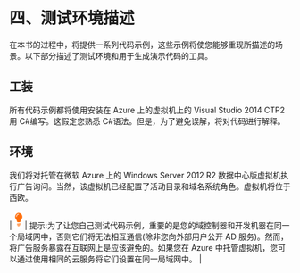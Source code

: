 # 四、测试环境描述

在本书的过程中，将提供一系列代码示例，这些示例将使您能够重现所描述的场景。以下部分描述了测试环境和用于生成演示代码的工具。

## 工装

所有代码示例都将使用安装在 Azure 上的虚拟机上的 Visual Studio 2014 CTP2 用 C#编写。这假定您熟悉 C#语法。但是，为了避免误解，将对代码进行解释。

## 环境

我们将对托管在微软 Azure 上的 Windows Server 2012 R2 数据中心版虚拟机执行广告询问。当然，该虚拟机已经配置了活动目录和域名系统角色。虚拟机将位于西欧。

| ![](img/image004.png) | 提示:为了让您自己测试代码示例，重要的是您的域控制器和开发机器在同一个局域网中，否则它们将无法相互通信(除非您向外部用户公开 AD 服务)。然而，将广告服务暴露在互联网上是应该避免的。如果您在 Azure 中托管虚拟机，您可以通过使用相同的云服务将它们设置在同一局域网中。 |